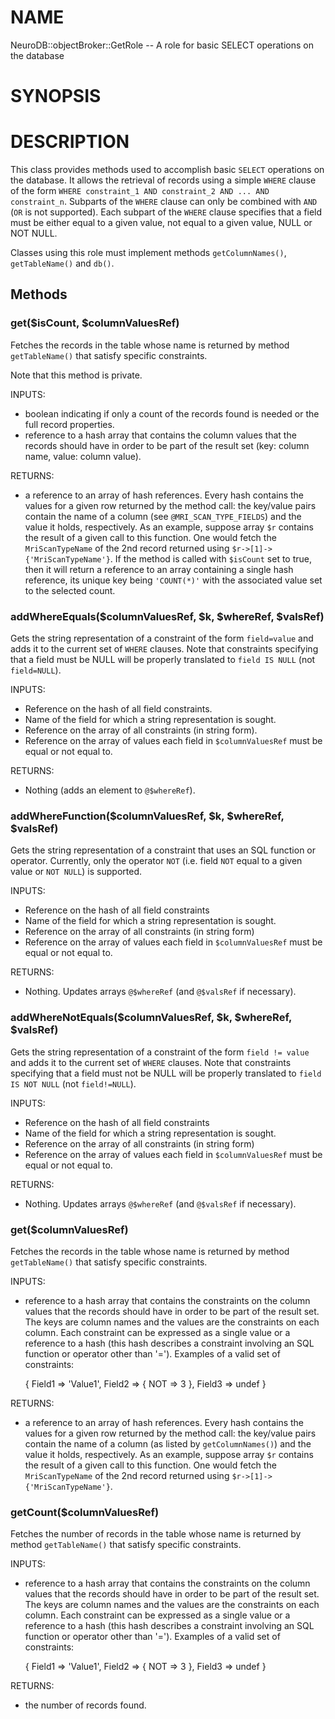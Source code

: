 # NAME

NeuroDB::objectBroker::GetRole -- A role for basic SELECT operations on the database

# SYNOPSIS

# DESCRIPTION

This class provides methods used to accomplish basic `SELECT` operations on the database.
It allows the retrieval of records using a simple `WHERE` clause of the form
`WHERE constraint_1 AND constraint_2 AND ... AND constraint_n`.
Subparts of the `WHERE` clause can only be combined with `AND` (`OR` is not supported).
Each subpart of the `WHERE` clause specifies that a field must be either equal to a given
value, not equal to a given value, NULL or NOT NULL.

Classes using this role must implement methods `getColumnNames()`, `getTableName()` and `db()`.

## Methods

### get($isCount, $columnValuesRef)

Fetches the records in the table whose name is returned by method `getTableName()` that satisfy
specific constraints.

Note that this method is private.

INPUTS:
   - boolean indicating if only a count of the records found is needed
     or the full record properties.
   - reference to a hash array that contains the column values that the records
     should have in order to be part of the result set (key: column name, value: column
     value).

RETURNS:
   - a reference to an array of hash references. Every hash contains the values
     for a given row returned by the method call: the key/value pairs contain
     the name of a column (see `@MRI_SCAN_TYPE_FIELDS`) and the value it
     holds, respectively. As an example, suppose array `$r` contains the result of a
     given call to this function. One would fetch the `MriScanTypeName` of the 2nd record
     returned using `$r->[1]->{'MriScanTypeName'}`.
     If the method is called with `$isCount` set to true, then it will return
     a reference to an array containing a single hash reference, its unique key being
     `'COUNT(*)'` with the associated value set to the selected count.

### addWhereEquals($columnValuesRef, $k, $whereRef, $valsRef)

Gets the string representation of a constraint of the form `field=value` and adds it
to the current set of `WHERE` clauses. Note that constraints specifying that a field
must be NULL will be properly translated to `field IS NULL` (not `field=NULL`).

INPUTS:
   - Reference on the hash of all field constraints.
   - Name of the field for which a string representation is sought.
   - Reference on the array of all constraints (in string form).
   - Reference on the array of values each field in `$columnValuesRef` must be
     equal or not equal to.

RETURNS:
   - Nothing (adds an element to `@$whereRef`).

### addWhereFunction($columnValuesRef, $k, $whereRef, $valsRef)

Gets the string representation of a constraint that uses an SQL function or operator.
Currently, only the operator `NOT` (i.e. field `NOT` equal to a given value or `NOT NULL`) is
supported.

INPUTS:
   - Reference on the hash of all field constraints
   - Name of the field for which a string representation is sought.
   - Reference on the array of all constraints (in string form)
   - Reference on the array of values each field in `$columnValuesRef` must be
     equal or not equal to.

RETURNS:
   - Nothing. Updates arrays `@$whereRef` (and `@$valsRef` if necessary).

### addWhereNotEquals($columnValuesRef, $k, $whereRef, $valsRef)

Gets the string representation of a constraint of the form `field != value` and adds it to
the current set of `WHERE` clauses. Note that constraints specifying that a field must not be NULL
will be properly translated to `field IS NOT NULL` (not `field!=NULL`).

INPUTS:
   - Reference on the hash of all field constraints
   - Name of the field for which a string representation is sought.
   - Reference on the array of all constraints (in string form)
   - Reference on the array of values each field in `$columnValuesRef` must be
     equal or not equal to.

RETURNS:
   - Nothing. Updates arrays `@$whereRef` (and `@$valsRef` if necessary).

### get($columnValuesRef)

Fetches the records in the table whose name is returned by method `getTableName()` that satisfy
specific constraints.

INPUTS:
   - reference to a hash array that contains the constraints on the column values that the records
     should have in order to be part of the result set. The keys are column names and
     the values are the constraints on each column. Each constraint can be expressed as
     a single value or a reference to a hash (this hash describes a constraint involving an
     SQL function or operator other than '='). Examples of a valid set of constraints:

     {
       Field1 => 'Value1',
       Field2 => { NOT => 3 },
       Field3 => undef
     }

RETURNS:
   - a reference to an array of hash references. Every hash contains the values
     for a given row returned by the method call: the key/value pairs contain
     the name of a column (as listed by `getColumnNames()`) and the value it
     holds, respectively. As an example, suppose array `$r` contains the result of a
     given call to this function. One would fetch the `MriScanTypeName` of the 2nd record
     returned using `$r->[1]->{'MriScanTypeName'}`.

### getCount($columnValuesRef)

Fetches the number of records in the table whose name is returned by method `getTableName()`
that satisfy specific constraints.

INPUTS:
   - reference to a hash array that contains the constraints on the column values that the records
     should have in order to be part of the result set. The keys are column names and
     the values are the constraints on each column. Each constraint can be expressed as
     a single value or a reference to a hash (this hash describes a constraint involving an
     SQL function or operator other than '='). Examples of a valid set of constraints:

     {
       Field1 => 'Value1',
       Field2 => { NOT => 3 },
       Field3 => undef
     }

RETURNS:
   - the number of records found.
